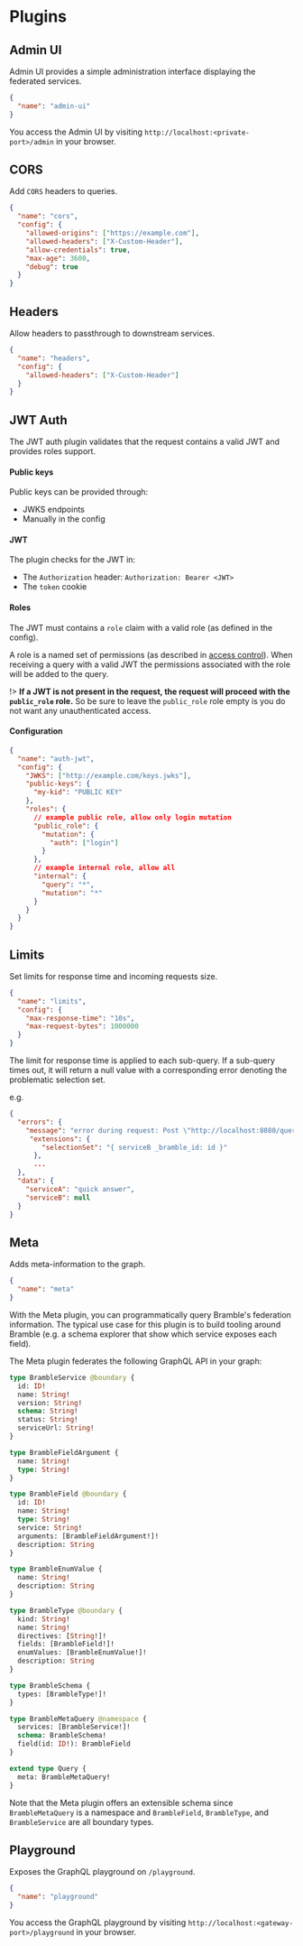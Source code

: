 # Plugins

## Admin UI

Admin UI provides a simple administration interface displaying the federated services.

```json
{
  "name": "admin-ui"
}
```

You access the Admin UI by visiting `http://localhost:<private-port>/admin` in your browser.

## CORS

Add `CORS` headers to queries.

```json
{
  "name": "cors",
  "config": {
    "allowed-origins": ["https://example.com"],
    "allowed-headers": ["X-Custom-Header"],
    "allow-credentials": true,
    "max-age": 3600,
    "debug": true
  }
}
```

## Headers

Allow headers to passthrough to downstream services.

```json
{
  "name": "headers",
  "config": {
    "allowed-headers": ["X-Custom-Header"]
  }
}
```

## JWT Auth

The JWT auth plugin validates that the request contains a valid JWT and
provides roles support.

#### Public keys

Public keys can be provided through:

- JWKS endpoints
- Manually in the config

#### JWT

The plugin checks for the JWT in:

- The `Authorization` header: `Authorization: Bearer <JWT>`
- The `token` cookie

#### Roles

The JWT must contains a `role` claim with a valid role (as defined in the
config).

A role is a named set of permissions (as described in [access
control](access-control.md)).
When receiving a query with a valid JWT the permissions associated with the role will be added to the query.

!> **If a JWT is not present in the request, the request will proceed with the `public_role` role.**
So be sure to leave the `public_role` role empty is you do not want any unauthenticated access.

#### Configuration

```json
{
  "name": "auth-jwt",
  "config": {
    "JWKS": ["http://example.com/keys.jwks"],
    "public-keys": {
      "my-kid": "PUBLIC KEY"
    },
    "roles": {
      // example public role, allow only login mutation
      "public_role": {
        "mutation": {
          "auth": ["login"]
        }
      },
      // example internal role, allow all
      "internal": {
        "query": "*",
        "mutation": "*"
      }
    }
  }
}
```

## Limits

Set limits for response time and incoming requests size.

```json
{
  "name": "limits",
  "config": {
    "max-response-time": "10s",
    "max-request-bytes": 1000000
  }
}
```

The limit for response time is applied to each sub-query. If a sub-query times out, it will return a null value with a corresponding error denoting the problematic selection set.

e.g.

```json
{
  "errors": {
    "message": "error during request: Post \"http://localhost:8080/query\": context deadline exceeded",
     "extensions": {
        "selectionSet": "{ serviceB _bramble_id: id }"
      },
      ...
  },
  "data": {
    "serviceA": "quick answer",
    "serviceB": null
  }
}
```

## Meta

Adds meta-information to the graph.

```json
{
  "name": "meta"
}
```

With the Meta plugin, you can programmatically query Bramble's federation information. The typical use case for this plugin is to build tooling around Bramble (e.g. a schema explorer that show which service exposes each field).

The Meta plugin federates the following GraphQL API in your graph:

```graphql
type BrambleService @boundary {
  id: ID!
  name: String!
  version: String!
  schema: String!
  status: String!
  serviceUrl: String!
}

type BrambleFieldArgument {
  name: String!
  type: String!
}

type BrambleField @boundary {
  id: ID!
  name: String!
  type: String!
  service: String!
  arguments: [BrambleFieldArgument!]!
  description: String
}

type BrambleEnumValue {
  name: String!
  description: String
}

type BrambleType @boundary {
  kind: String!
  name: String!
  directives: [String!]!
  fields: [BrambleField!]!
  enumValues: [BrambleEnumValue!]!
  description: String
}

type BrambleSchema {
  types: [BrambleType!]!
}

type BrambleMetaQuery @namespace {
  services: [BrambleService!]!
  schema: BrambleSchema!
  field(id: ID!): BrambleField
}

extend type Query {
  meta: BrambleMetaQuery!
}
```

Note that the Meta plugin offers an extensible schema since `BrambleMetaQuery` is a namespace and `BrambleField`, `BrambleType`, and `BrambleService` are all boundary types.

## Playground

Exposes the GraphQL playground on `/playground`.

```json
{
  "name": "playground"
}
```

You access the GraphQL playground by visiting `http://localhost:<gateway-port>/playground` in your browser.

